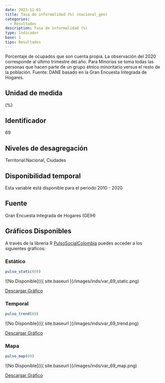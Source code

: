 ```yaml
---
date: 2023-11-01
title: Tasa de informalidad (%) (nacional_gen)
categories:
  - Resultados
description: Tasa de informalidad (%)
type: Indicador
base: 1
tipo: Resultados
--- 
```


Porcentaje de ocupados que son cuenta propia. La observación del 2020 corresponde al último trimestre del año. Para Minorias se toma todas las personas que hacen parte de un grupo étnico minoritario versus el resto de la población.
Fuente: DANE basado en la Gran Encuesta Integrada de Hogares.

## Unidad de medida
(%)

## Identificador
69

## Niveles de desagregación
Territorial:Nacional, Ciudades

## Disponibilidad temporal
Esta variable está disponible para el periodo 2010 - 2020

## Fuente
Gran Encuesta Integrada de Hogares (GEIH)

## Gráficos Disponibles

A través de la libreria R [PulsoSocialColombia](https://github.com/pulsosocialcolombia/PulsoSocialColombia) puedes acceder a los siguientes gráficos:

### Estático

``` R
pulso_static(69)
```

![No Disponible]({{ site.baseurl }}/images/inds/var_69_static.png)

<a href='{{ site.baseurl }}/images/inds/var_69_static.png'>Descargar Gráfico</a>

### Temporal

``` R
pulso_trend(69)
```

![No Disponible]({{ site.baseurl }}/images/inds/var_69_trend.png)

<a href='{{ site.baseurl }}/images/inds/var_69_trend.png'>Descargar Gráfico</a>

### Mapa

``` R
pulso_map(69)
```

![No Disponible]({{ site.baseurl }}/images/inds/var_69_map.png)

<a href='{{ site.baseurl }}/images/inds/var_69_map.png'>Descargar Gráfico</a>